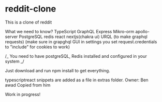 # reddit-clone

This is a clone of reddit

What we need to know?
TypeScript
GraphQL
Express
Mikro-orm
apollo-server
PostgreSQL
redis
react nextjs(chakra ui)
URQL (to make graphql requests)
(make sure in grapghql GUI in settings you set request.credentials to "include" for cookies to work)

/_ You need to have postgreSQL, Redis installed and configured in your system _/

Just download and run npm install to get everything.

typescriptreact snippets are added as a file in extras folder. Owner: Ben awad
Copied from him

Work in progress!
